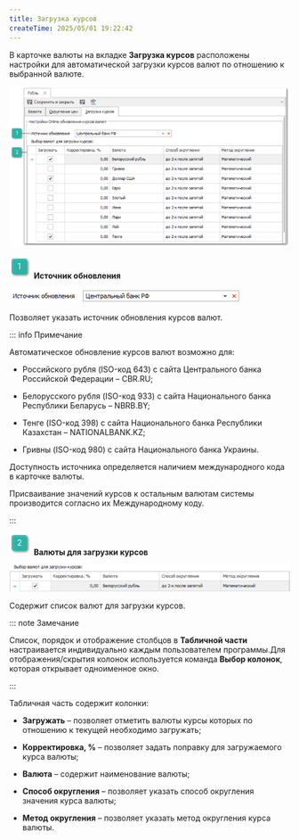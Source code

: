 ```yaml
---
title: Загрузка курсов
createTime: 2025/05/01 19:22:42
---
```

В карточке валюты на вкладке **Загрузка курсов** расположены настройки для автоматической загрузки курсов валют по отношению к выбранной валюте.

![](../../../assets/specification/Aspose.Words.83ab1c44-6b28-430a-a5f2-4d9e6ba1abd4.866.png)

![](../../../assets/specification/Aspose.Words.83ab1c44-6b28-430a-a5f2-4d9e6ba1abd4.004.png) **Источник обновления**

![](../../../assets/specification/Aspose.Words.83ab1c44-6b28-430a-a5f2-4d9e6ba1abd4.867.png)

Позволяет указать источник обновления курсов валют.

::: info Примечание

Автоматическое обновление курсов валют возможно для:

- Российского рубля (ISO-код 643) с сайта Центрального банка Российской Федерации – CBR.RU;

- Белорусского рубля (ISO-код 933) с сайта Национального банка Республики Беларусь – NBRB.BY;

- Тенге (ISO-код 398) с сайта Национального банка Республики Казахстан – NATIONALBANK.KZ;

- Гривны (ISO-код 980) с сайта Национального банка Украины.

Доступность источника определяется наличием международного кода в карточке валюты.

Присваивание значений курсов к остальным валютам системы производится согласно их Международному коду.

:::

![](../../../assets/specification/Aspose.Words.83ab1c44-6b28-430a-a5f2-4d9e6ba1abd4.006.png) **Валюты для загрузки курсов**

![](../../../assets/specification/Aspose.Words.83ab1c44-6b28-430a-a5f2-4d9e6ba1abd4.868.png)

Содержит список валют для загрузки курсов.

::: note Замечание

Список, порядок и отображение столбцов в **Табличной части** настраивается индивидуально каждым пользователем программы.Для отображения/скрытия колонок используется команда **Выбор колонок**, которая открывает одноименное окно.

:::

Табличная часть содержит колонки:

- **Загружать** – позволяет отметить валюты курсы которых по отношению к текущей необходимо загружать;

- **Корректировка, %** – позволяет задать поправку для загружаемого курса валюты;

- **Валюта** – содержит наименование валюты;

- **Способ округления** – позволяет указать способ округления значения курса валюты;

- **Метод округления** – позволяет указать метод округления курса валюты.